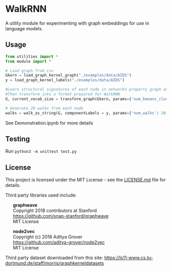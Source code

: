 # WalkRNN

A utility module for experimenting with graph embeddings for use in language models.

## Usage
```python
from utilities import *
from module import *

# Load graph from csv
Gkern = load_graph_kernel_graph("./examples/data/AIDS")
y = load_graph_kernel_labels("./examples/data/AIDS")

#Learn structural signatures of each node in networkx property graph and apply to node as an attribute
#Then transform into a format prepared for WalkRNN
G, current_vocab_size = transform_graph(Gkern, params={'num_kmeans_clusters': 4, "num_pca_components": 6, "num_batch":500, 'num_att_kmeans_clusters': 5})

# Generate 20 walks from each node
walks = walk_as_string(G, componentLabels = y, params={'num_walks': 20, 'walk_length': 30})

```

See Demonstration.ipynb for more details

## Testing
Run `python3 -m unittest test.py`

## License
This project is licensed under the MIT License - see the [LICENSE.md](LICENSE.md) file for details. <br>

Third party libraries used include:

&nbsp;&nbsp;&nbsp;&nbsp;&nbsp;&nbsp;**graphwave**<br>
&nbsp;&nbsp;&nbsp;&nbsp;&nbsp;&nbsp;Copyright 2018 contributors at Stanford<br>
&nbsp;&nbsp;&nbsp;&nbsp;&nbsp;&nbsp;https://github.com/snap-stanford/graphwave<br>
&nbsp;&nbsp;&nbsp;&nbsp;&nbsp;&nbsp;MIT License<br>

&nbsp;&nbsp;&nbsp;&nbsp;&nbsp;&nbsp;**node2vec**<br>
&nbsp;&nbsp;&nbsp;&nbsp;&nbsp;&nbsp;Copyright (c) 2016 Aditya Grover<br>
&nbsp;&nbsp;&nbsp;&nbsp;&nbsp;&nbsp;https://github.com/aditya-grover/node2vec<br>
&nbsp;&nbsp;&nbsp;&nbsp;&nbsp;&nbsp;MIT License<br>
    
Third party dataset downloaded from this site: 
https://ls11-www.cs.tu-dortmund.de/staff/morris/graphkerneldatasets
